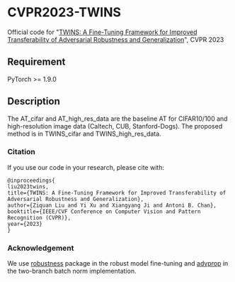 # CVPR2023-TWINS

Official code for "[TWINS: A Fine-Tuning Framework for Improved Transferability of Adversarial Robustness and Generalization](https://arxiv.org/abs/2303.11135v1)", CVPR 2023

## Requirement
PyTorch >= 1.9.0


## Description
The AT_cifar and AT_high_res_data are the baseline AT for CIFAR10/100 and high-resolution image data (Caltech, CUB, Stanford-Dogs). The proposed method is in TWINS_cifar and TWINS_high_res_data.


### Citation
If you use our code in your research, please cite with:

```
@inproceedings{
liu2023twins,
title={TWINS: A Fine-Tuning Framework for Improved Transferability of Adversarial Robustness and Generalization},
author={Ziquan Liu and Yi Xu and Xiangyang Ji and Antoni B. Chan},
booktitle={IEEE/CVF Conference on Computer Vision and Pattern Recognition (CVPR)},
year={2023}
}
```

### Acknowledgement
We use [robustness](https://github.com/MadryLab/robustness) package in the robust model fine-tuning and [advprop](https://github.com/tingxueronghua/pytorch-classification-advprop) in the two-branch batch norm implementation.
